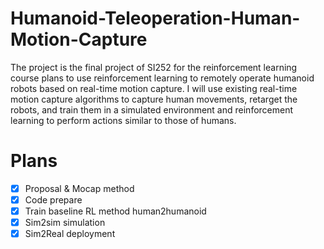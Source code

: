 # Humanoid-Teleoperation-Human-Motion-Capture
The project is the final project of SI252 for the reinforcement learning course plans to use reinforcement learning to remotely operate humanoid robots based on real-time motion capture. I will use existing real-time motion capture algorithms to capture human movements, retarget the robots, and train them in a simulated environment and reinforcement learning to perform actions similar to those of humans.

# Plans
- [X] Proposal & Mocap method
- [X] Code prepare
- [X] Train baseline RL method human2humanoid
- [X] Sim2sim simulation
- [X] Sim2Real deployment

